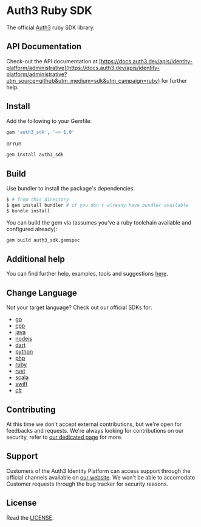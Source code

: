 # Auth3 Ruby SDK

The official [Auth3](https://auth3.dev/?utm_source=github&utm_medium=sdk&utm_campaign=ruby) ruby SDK library.

## API Documentation

Check-out the API documentation at [https://docs.auth3.dev/apis/identity-platform/administrative](https://docs.auth3.dev/apis/identity-platform/administrative?utm_source=github&utm_medium=sdk&utm_campaign=ruby) for further help.

## Install

Add the following to your Gemfile:

```ruby
gem 'auth3_sdk', '~> 1.0'
```

or run

```bash
gem install auth3_sdk
```

## Build

Use bundler to install the package's dependencies:

```bash
$ # from this directory
$ gem install bundler # if you don't already have bundler available
$ bundle install
```

You can build the gem via (assumes you've a ruby toolchain available and configured already):

```bash
gem build auth3_sdk.gemspec
```

## Additional help

You can find further help, examples, tools and suggestions [here](https://grpc.io/docs/languages/ruby/).

## Change Language

Not your target language? Check out our official SDKs for: 

  * [go](https://github.com/auth3-dev/go-sdk)
  * [cpp](https://github.com/auth3-dev/cpp-sdk)
  * [java](https://github.com/auth3-dev/java-sdk)
  * [nodejs](https://github.com/auth3-dev/nodejs-sdk)
  * [dart](https://github.com/auth3-dev/dart-sdk)
  * [python](https://github.com/auth3-dev/python-sdk)
  * [php](https://github.com/auth3-dev/php-sdk)
  * [ruby](https://github.com/auth3-dev/ruby-sdk)
  * [rust](https://github.com/auth3-dev/rust-sdk)
  * [scala](https://github.com/auth3-dev/scala-sdk)
  * [swift](https://github.com/auth3-dev/swift-sdk)
  * [c#](https://github.com/auth3-dev/csharp-sdk)

## Contributing

At this time we don't accept external contributions, but we're open for feedbacks and requests. We're always looking for contributions on our security, refer to [our dedicated page](https://auth3.dev/bounty-program?utm_source=github&utm_medium=sdk&utm_campaign=ruby) for more.

## Support

Customers of the Auth3 Identity Platform can access support through the official channels available on [our website](https://auth3.dev/?utm_source=github&utm_medium=sdk&utm_campaign=ruby). We won't be able to accomodate Customer requests through the bug tracker for security reasons. 

## License

Read the [LICENSE](https://github.com/auth3-dev/ruby-sdk/blob/main/LICENSE).
